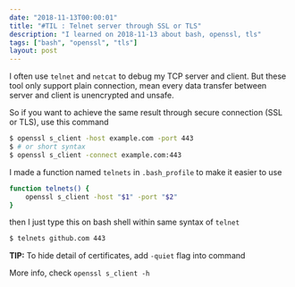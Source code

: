 ```yaml
---
date: "2018-11-13T00:00:01"
title: "#TIL : Telnet server through SSL or TLS"
description: "I learned on 2018-11-13 about bash, openssl, tls"
tags: ["bash", "openssl", "tls"]
layout: post
---
```



I often use `telnet` and `netcat` to debug my TCP server and client. But these tool only support plain connection, mean every data transfer between server and client is unencrypted and unsafe.

So if you want to achieve the same result through secure connection (SSL or TLS), use this command

```bash
$ openssl s_client -host example.com -port 443
$ # or short syntax
$ openssl s_client -connect example.com:443
```

I made a function named `telnets` in `.bash_profile` to make it easier to use

```bash
function telnets() {
	openssl s_client -host "$1" -port "$2"
}
```

then I just type this on bash shell within same syntax of `telnet`

```bash
$ telnets github.com 443
```

**TIP:** To hide detail of certificates, add `-quiet` flag into command

More info, check `openssl s_client -h`
